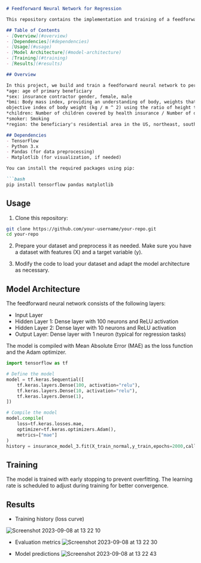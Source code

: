 
```markdown
# Feedforward Neural Network for Regression

This repository contains the implementation and training of a feedforward neural network for a regression task using TensorFlow and Keras.

## Table of Contents
- [Overview](#overview)
- [Dependencies](#dependencies)
- [Usage](#usage)
- [Model Architecture](#model-architecture)
- [Training](#training)
- [Results](#results)

## Overview

In this project, we build and train a feedforward neural network to perform a regression task. We aim to predict the medical charges based on:
*age: age of primary beneficiary
*sex: insurance contractor gender, female, male
*bmi: Body mass index, providing an understanding of body, weights that are relatively high or low relative to height,
objective index of body weight (kg / m ^ 2) using the ratio of height to weight, ideally 18.5 to 24.9
*children: Number of children covered by health insurance / Number of dependents
*smoker: Smoking
*region: the beneficiary's residential area in the US, northeast, southeast, southwest, northwest.

## Dependencies
- TensorFlow
- Python 3.x 
- Pandas (for data preprocessing)
- Matplotlib (for visualization, if needed)

You can install the required packages using pip:

```bash
pip install tensorflow pandas matplotlib
```

## Usage

1. Clone this repository:

```bash
git clone https://github.com/your-username/your-repo.git
cd your-repo
```

2. Prepare your dataset and preprocess it as needed. Make sure you have a dataset with features (X) and a target variable (y).

3. Modify the code to load your dataset and adapt the model architecture as necessary.


## Model Architecture

The feedforward neural network consists of the following layers:

- Input Layer
- Hidden Layer 1: Dense layer with 100 neurons and ReLU activation
- Hidden Layer 2: Dense layer with 10 neurons and ReLU activation
- Output Layer: Dense layer with 1 neuron (typical for regression tasks)

The model is compiled with Mean Absolute Error (MAE) as the loss function and the Adam optimizer.

```python
import tensorflow as tf

# Define the model
model = tf.keras.Sequential([
    tf.keras.layers.Dense(100, activation="relu"),
    tf.keras.layers.Dense(10, activation="relu"),
    tf.keras.layers.Dense(1),
])

# Compile the model
model.compile(
    loss=tf.keras.losses.mae,
    optimizer=tf.keras.optimizers.Adam(),
    metrics=["mae"]
)
history = insurance_model_3.fit(X_train_normal,y_train,epochs=2000,callbacks=[callback],verbose=1)
```

## Training

The model is trained with early stopping to prevent overfitting. The learning rate is scheduled to adjust during training for better convergence.

## Results

- Training history (loss curve)

 ![Screenshot 2023-09-08 at 13 22 10](https://github.com/omah03/MedicalCostPredictor/assets/96381116/6b09a64c-fef4-4bec-93b7-f3a06563f0c5)

- Evaluation metrics
![Screenshot 2023-09-08 at 13 22 30](https://github.com/omah03/MedicalCostPredictor/assets/96381116/6b70685e-3606-4aeb-b15a-e7da4c05ac0f)

- Model predictions
![Screenshot 2023-09-08 at 13 22 43](https://github.com/omah03/MedicalCostPredictor/assets/96381116/8776146b-6876-492a-94d8-888153036bb7)

